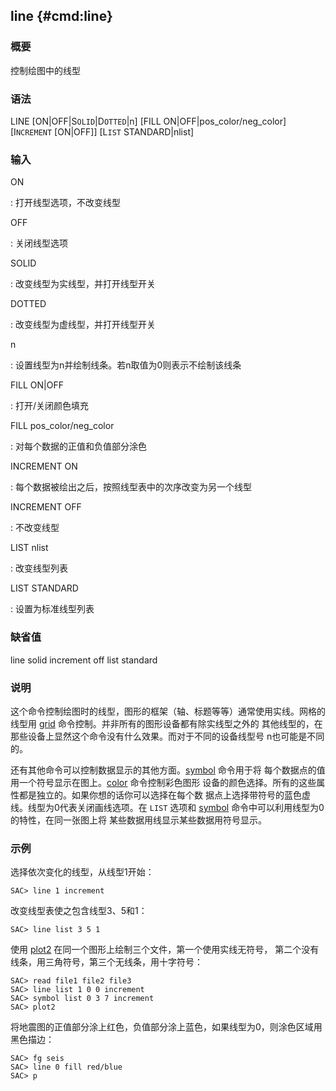 ## line {#cmd:line}

### 概要

控制绘图中的线型

### 语法

LINE \[ON|OFF|S`OLID`|D`OTTED`|n\] \[FILL ON|OFF|pos\_color/neg\_color\]
\[I`NCREMENT` \[ON|OFF\]\] \[L`IST` STANDARD|nlist\]

### 输入

ON

:   打开线型选项，不改变线型

OFF

:   关闭线型选项

SOLID

:   改变线型为实线型，并打开线型开关

DOTTED

:   改变线型为虚线型，并打开线型开关

n

:   设置线型为n并绘制线条。若n取值为0则表示不绘制该线条

FILL ON|OFF

:   打开/关闭颜色填充

FILL pos\_color/neg\_color

:   对每个数据的正值和负值部分涂色

INCREMENT ON

:   每个数据被绘出之后，按照线型表中的次序改变为另一个线型

INCREMENT OFF

:   不改变线型

LIST nlist

:   改变线型列表

LIST STANDARD

:   设置为标准线型列表

### 缺省值

line solid increment off list standard

### 说明

这个命令控制绘图时的线型，图形的框架（轴、标题等等）通常使用实线。网格的
线型用 [grid](/commands/grid.html)
命令控制。并非所有的图形设备都有除实线型之外的
其他线型的，在那些设备上显然这个命令没有什么效果。而对于不同的设备线型号
n也可能是不同的。

还有其他命令可以控制数据显示的其他方面。[symbol](/commands/symbol.html)
命令用于将
每个数据点的值用一个符号显示在图上。[color](/commands/color.html)
命令控制彩色图形
设备的颜色选择。所有的这些属性都是独立的。如果你想的话你可以选择在每个数
据点上选择带符号的蓝色虚线。线型为0代表关闭画线选项。在 `LIST` 选项和
[symbol](/commands/symbol.html)
命令中可以利用线型为0的特性，在同一张图上将
某些数据用线显示某些数据用符号显示。

### 示例

选择依次变化的线型，从线型1开始：

``` {.bash}
SAC> line 1 increment
```

改变线型表使之包含线型3、5和1：

``` {.bash}
SAC> line list 3 5 1
```

使用 [plot2](/commands/plot2.html)
在同一个图形上绘制三个文件，第一个使用实线无符号，
第二个没有线条，用三角符号，第三个无线条，用十字符号：

``` {.bash}
SAC> read file1 file2 file3
SAC> line list 1 0 0 increment
SAC> symbol list 0 3 7 increment
SAC> plot2
```

将地震图的正值部分涂上红色，负值部分涂上蓝色，如果线型为0，则涂色区域用
黑色描边：

``` {.bash}
SAC> fg seis
SAC> line 0 fill red/blue
SAC> p
```
